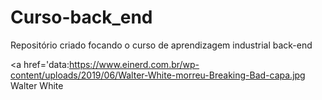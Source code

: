 # Curso-back_end
Repositório criado focando o curso de aprendizagem industrial back-end

<a href='data:https://www.einerd.com.br/wp-content/uploads/2019/06/Walter-White-morreu-Breaking-Bad-capa.jpg
         Walter White
